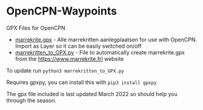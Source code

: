 # OpenCPN-Waypoints
GPX Files for OpenCPN

* [marrekrite.gpx](marrekrite.gpx)  - Alle marrekritten aanlegplaatsen for use with OpenCPN. Import as Layer so it can be easily switched on/off
* [marrekritten_to_GPX.py](marrekritten_to_GPX.py) - File to automatically create marrekrite.gpx from the https://www.marrekrite.frl website

To update run `python3 marrekritten_to_GPX.py`

Requires gpxpy, you can install this with `pip3 install gpxpy`

The gpx file included is last updated March 2022 so should help you through the season.
